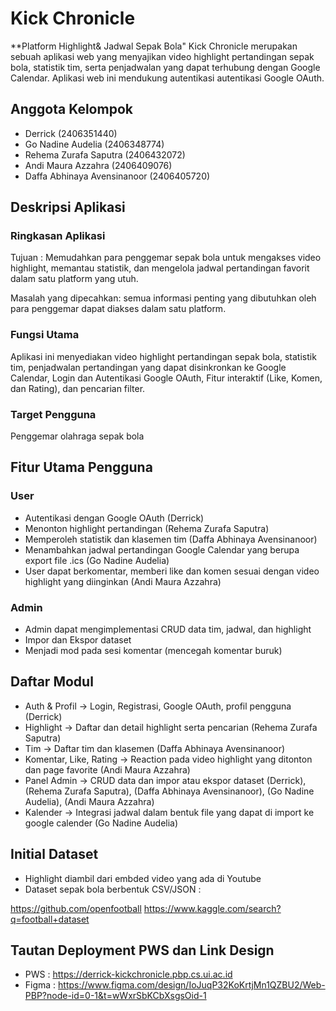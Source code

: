 # Kick Chronicle 
**Platform Highlight& Jadwal Sepak Bola"
Kick Chronicle merupakan sebuah aplikasi web yang menyajikan video highlight pertandingan sepak bola, statistik tim, serta penjadwalan yang dapat terhubung dengan Google Calendar. Aplikasi web ini mendukung autentikasi autentikasi Google OAuth.

## Anggota Kelompok
- Derrick (2406351440)
- Go Nadine Audelia (2406348774)
- Rehema Zurafa Saputra (2406432072)
- Andi Maura Azzahra (2406409076)
- Daffa Abhinaya Avensinanoor (2406405720)

## Deskripsi Aplikasi
### Ringkasan Aplikasi
Tujuan : Memudahkan para penggemar sepak bola untuk mengakses video highlight, memantau statistik, dan mengelola jadwal pertandingan favorit dalam satu platform yang utuh.

Masalah yang dipecahkan: semua informasi penting yang dibutuhkan oleh para penggemar dapat diakses dalam satu platform.

### Fungsi Utama
Aplikasi ini menyediakan video highlight pertandingan sepak bola, statistik tim, penjadwalan pertandingan yang dapat disinkronkan ke Google Calendar, Login dan Autentikasi Google OAuth, Fitur interaktif (Like, Komen, dan Rating), dan pencarian filter.

### Target Pengguna
Penggemar olahraga sepak bola

## Fitur Utama Pengguna
### User
- Autentikasi dengan Google OAuth (Derrick)
- Menonton highlight pertandingan (Rehema Zurafa Saputra)
- Memperoleh statistik dan klasemen tim (Daffa Abhinaya Avensinanoor)
- Menambahkan jadwal pertandingan Google Calendar yang berupa export file .ics (Go Nadine Audelia)
- User dapat berkomentar, memberi like dan komen sesuai dengan video highlight yang diinginkan (Andi Maura Azzahra)

### Admin
- Admin dapat mengimplementasi CRUD data tim, jadwal, dan highlight
- Impor dan Ekspor dataset 
- Menjadi mod pada sesi komentar (mencegah komentar buruk)

## Daftar Modul 
- Auth & Profil -> Login, Registrasi, Google OAuth, profil pengguna (Derrick)
- Highlight -> Daftar dan detail highlight serta pencarian (Rehema Zurafa Saputra)
- Tim -> Daftar tim dan klasemen (Daffa Abhinaya Avensinanoor)
- Komentar, Like, Rating -> Reaction pada video highlight yang ditonton dan page favorite (Andi Maura Azzahra)
- Panel Admin -> CRUD data dan impor atau ekspor dataset (Derrick), (Rehema Zurafa Saputra), (Daffa Abhinaya Avensinanoor), (Go Nadine Audelia), (Andi Maura Azzahra)
- Kalender -> Integrasi jadwal dalam bentuk file yang dapat di import ke google calender (Go Nadine Audelia)

## Initial Dataset
- Highlight diambil dari embded video yang ada di Youtube
-  Dataset sepak bola berbentuk CSV/JSON :

https://github.com/openfootball
https://www.kaggle.com/search?q=football+dataset

## Tautan Deployment PWS dan Link Design
- PWS : https://derrick-kickchronicle.pbp.cs.ui.ac.id
- Figma : https://www.figma.com/design/IoJuqP32KoKrtjMn1QZBU2/Web-PBP?node-id=0-1&t=wWxrSbKCbXsgsOid-1
